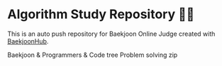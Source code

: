 # Algorithm Study Repository 🧑‍💻
This is an auto push repository for Baekjoon Online Judge created with [BaekjoonHub](https://github.com/BaekjoonHub/BaekjoonHub).

Baekjoon & Programmers & Code tree Problem solving zip
